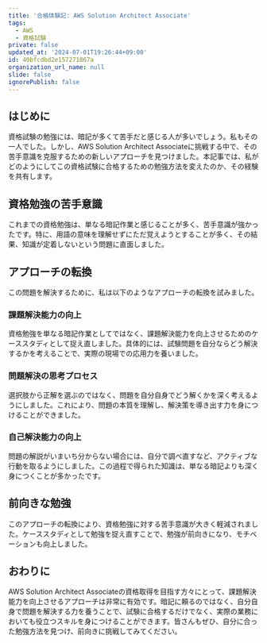 ```yaml
---
title: '合格体験記: AWS Solution Architect Associate'
tags:
  - AWS
  - 資格試験
private: false
updated_at: '2024-07-01T19:26:44+09:00'
id: 40bfcdbd2e157271867a
organization_url_name: null
slide: false
ignorePublish: false
---
```

## はじめに
資格試験の勉強には、暗記が多くて苦手だと感じる人が多いでしょう。私もその一人でした。しかし、AWS Solution Architect Associateに挑戦する中で、その苦手意識を克服するための新しいアプローチを見つけました。本記事では、私がどのようにしてこの資格試験に合格するための勉強方法を変えたのか、その経験を共有します。

## 資格勉強の苦手意識
これまでの資格勉強は、単なる暗記作業と感じることが多く、苦手意識が強かったです。特に、用語の意味を理解せずにただ覚えようとすることが多く、その結果、知識が定着しないという問題に直面しました。

## アプローチの転換
この問題を解決するために、私は以下のようなアプローチの転換を試みました。

### 課題解決能力の向上
資格勉強を単なる暗記作業としてではなく、課題解決能力を向上させるためのケーススタディとして捉え直しました。具体的には、試験問題を自分ならどう解決するかを考えることで、実際の現場での応用力を養いました。

### 問題解決の思考プロセス
選択肢から正解を選ぶのではなく、問題を自分自身でどう解くかを深く考えるようにしました。これにより、問題の本質を理解し、解決策を導き出す力を身につけることができました。

### 自己解決能力の向上
問題の解説がいまいち分からない場合には、自分で調べ直すなど、アクティブな行動を取るようにしました。この過程で得られた知識は、単なる暗記よりも深く身につくことが多かったです。

## 前向きな勉強
このアプローチの転換により、資格勉強に対する苦手意識が大きく軽減されました。ケーススタディとして勉強を捉え直すことで、勉強が前向きになり、モチベーションも向上しました。

## おわりに
AWS Solution Architect Associateの資格取得を目指す方々にとって、課題解決能力を向上させるアプローチは非常に有効です。暗記に頼るのではなく、自分自身で問題を解決する力を養うことで、試験に合格するだけでなく、実際の業務においても役立つスキルを身につけることができます。皆さんもぜひ、自分に合った勉強方法を見つけ、前向きに挑戦してみてください。

